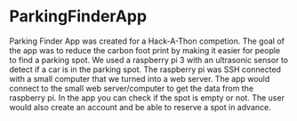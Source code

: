 # ParkingFinderApp

Parking Finder App was created for a Hack-A-Thon competion. The goal of the app was to reduce the carbon foot print by making it easier for people to find a parking spot. We used a raspberry pi 3 with an ultrasonic sensor to detect if a car is in the parking spot. The raspberry pi was SSH connected with a small computer that we turned into a web server. The app would connect to the small web server/computer to get the data from the raspberry pi. In the app you can check if the spot is empty or not. The user would also create an account and be able to reserve a spot in advance.
